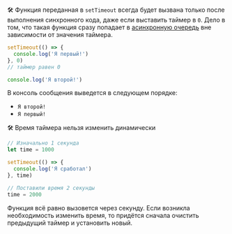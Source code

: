 🛠 Функция переданная в `setTimeout` всегда будет вызвана только после выполнения синхронного кода, даже если выставить таймер в `0`. Дело в том, что такая функция сразу попадает в [асинхронную очередь](/js/async-in-js) вне зависимости от значения таймера.

```js
setTimeout(() => {
  console.log('Я первый!')
}, 0)
// таймер равен 0

console.log('Я второй!')
```

В консоль сообщения выведется в следующем порядке:
- `Я второй!`
- `Я первый!`

🛠 Время таймера нельзя изменить динамически

```js
// Изначально 1 секунда
let time = 1000

setTimeout(() => {
  console.log('Я сработал')
}, time)

// Поставили время 2 секунды
time = 2000
```

Функция всё равно вызовется через секунду. Если возникла необходимость изменить время, то придётся сначала очистить предыдущий таймер и установить новый.
